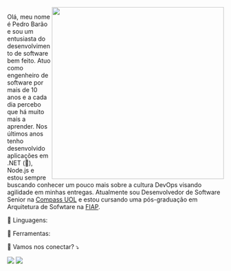 <img src="https://raw.githubusercontent.com/MicaelliMedeiros/micaellimedeiros/master/image/computer-illustration.png" min-width="400px" max-width="400px" width="400px" align="right">

<p align="left"> 
  Olá, meu nome é Pedro Barão e sou um entusiasta do desenvolvimento de software bem feito. Atuo como engenheiro de software por mais de 10 anos e a cada dia percebo que há muito mais a aprender.
  Nos últimos anos tenho desenvolvido aplicações em .NET (💌), Node.js e estou sempre buscando conhecer um pouco mais sobre a cultura DevOps visando agilidade em minhas entregas.
  Atualmente sou Desenvolvedor de Software Senior na <a href="https://compass.uol/">Compass UOL</a> e estou cursando uma pós-graduação em Arquitetura de Sofwtare na <a href="https://www.fiap.com.br/">FIAP</a>. 
</p>

<p align="left">
  🦄 Linguagens:
</p>

<p align="left">
  💼 Ferramentas:
</p>

<p align="left">
  💌 Vamos nos conectar? ⤵️
</p>

<p align="left">
  <a href="#" alt="Gmail">
  <img src="https://img.shields.io/badge/-Gmail-FF0000?style=flat-square&labelColor=FF0000&logo=gmail&logoColor=white&link=LINK-DO-SEU-GMAIL" /></a>

  <a href="#" alt="LinkedIn">
  <img src="https://img.shields.io/badge/-Linkedin-0e76a8?style=flat-square&logo=Linkedin&logoColor=white&link=LINK-DO-SEU-LINKEDIN" /></a>
</p>
